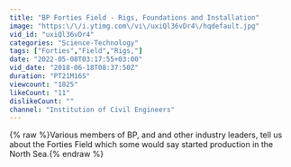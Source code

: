 ```yaml
---
title: "BP Forties Field - Rigs, Foundations and Installation"
image: "https:\/\/i.ytimg.com\/vi\/uxiQl36vDr4\/hqdefault.jpg"
vid_id: "uxiQl36vDr4"
categories: "Science-Technology"
tags: ["Forties","Field","Rigs,"]
date: "2022-05-08T03:17:55+03:00"
vid_date: "2018-06-18T08:37:50Z"
duration: "PT21M16S"
viewcount: "1825"
likeCount: "11"
dislikeCount: ""
channel: "Institution of Civil Engineers"
---
```

{% raw %}Various members of BP, and and other industry leaders, tell us about the Forties Field which some would say started production in the North Sea.{% endraw %}
